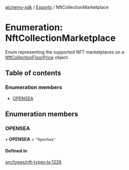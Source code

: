 [alchemy-sdk](../README.md) / [Exports](../modules.md) / NftCollectionMarketplace

# Enumeration: NftCollectionMarketplace

Enum representing the supported NFT marketplaces on a
[NftCollectionFloorPrice](../interfaces/NftCollectionFloorPrice.md) object.

## Table of contents

### Enumeration members

- [OPENSEA](NftCollectionMarketplace.md#opensea)

## Enumeration members

### OPENSEA

• **OPENSEA** = `"OpenSea"`

#### Defined in

[src/types/nft-types.ts:1226](https://github.com/alchemyplatform/alchemy-sdk-js/blob/8c9409f/src/types/nft-types.ts#L1226)
